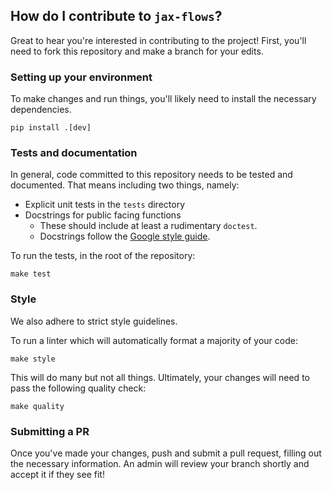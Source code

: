 ## How do I contribute to `jax-flows`?

Great to hear you're interested in contributing to the project! First, you'll need to fork this repository and make a branch for your edits.

### Setting up your environment

To make changes and run things, you'll likely need to install the necessary dependencies.

```
pip install .[dev]
```

### Tests and documentation

In general, code committed to this repository needs to be tested and documented. That means including two things, namely:

- Explicit unit tests in the `tests` directory
- Docstrings for public facing functions
    - These should include at least a rudimentary `doctest`.
    - Docstrings follow the [Google style guide](https://google.github.io/styleguide/pyguide.html).

To run the tests, in the root of the repository:

```
make test
```

### Style

We also adhere to strict style guidelines.

To run a linter which will automatically format a majority of your code:

```
make style
```

This will do many but not all things. Ultimately, your changes will need to pass the following quality check:

```
make quality
```

### Submitting a PR

Once you've made your changes, push and submit a pull request, filling out the necessary information. An admin will review your branch shortly and accept it if they see fit!


